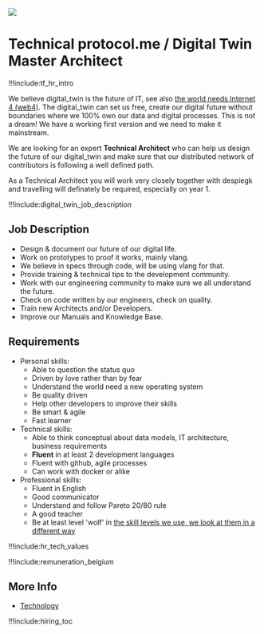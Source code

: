 

![](img/development_manager.png)


# Technical protocol.me / Digital Twin Master Architect

!!!include:tf_hr_intro

We believe digital_twin is the future of IT, see also [the world needs Internet 4 (web4)](tfgrid:internet4).
The digital_twin can set us free, create our digital future without boundaries where we 100% own our data and digital processes. This is not a dream! We have a working first version and we need to make it mainstream. 
<br/>

We are looking for an expert **Technical Architect** who can help us design the future of our digital_twin and make sure that our distributed network of contributors is following a well defined path.
<br/>

As a Technical Architect you will work very closely together with despiegk and travelling will definately be required, especially on year 1.


!!!include:digital_twin_job_description


## Job Description

- Design & document our future of our digital life.
- Work on prototypes to proof it works, mainly vlang.
- We believe in specs through code, will be using vlang for that.
- Provide training & technical tips to the development community.
- Work with our engineering community to make sure we all understand the future.
- Check on code written by our engineers, check on quality.
- Train new Architects and/or Developers.
- Improve our Manuals and Knowledge Base.

## Requirements

- Personal skills:
  - Able to question the status quo
  - Driven by love rather than by fear
  - Understand the world need a new operating system
  - Be quality driven
  - Help other developers to improve their skills
  - Be smart & agile
  - Fast learner
- Technical skills:
  - Able to think conceptual about data models, IT architecture, business requirements
  - **Fluent** in at least 2 development languages
  - Fluent with github, agile processes
  - Can work with docker or alike
- Professional skills:
  - Fluent in English
  - Good communicator
  - Understand and follow Pareto 20/80 rule
  - A good teacher
  - Be at least level 'wolf' in [the skill levels we use, we look at them in a different way](freeflownation:p2p_awareness_level) 

!!!include:hr_tech_values

!!!include:remuneration_belgium

## More Info

- [Technology](cloud:technology)

!!!include:hiring_toc